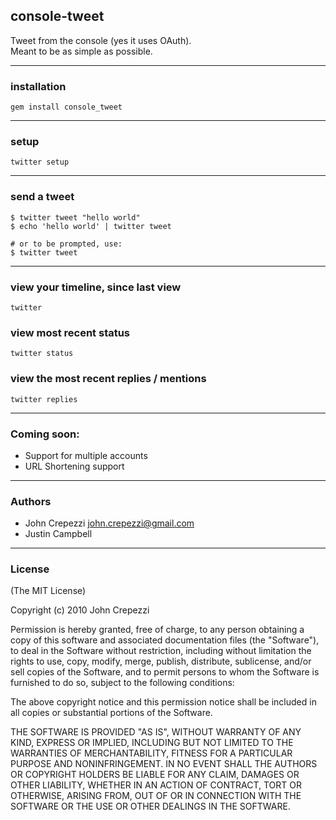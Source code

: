 ## console-tweet

Tweet from the console (yes it uses OAuth).  
Meant to be as simple as possible.

---

### installation

    gem install console_tweet

---

### setup

    twitter setup

---

### send a tweet
 
    $ twitter tweet "hello world"
    $ echo 'hello world' | twitter tweet
    
    # or to be prompted, use:
    $ twitter tweet

---

### view your timeline, since last view

    twitter

### view most recent status

    twitter status

### view the most recent replies / mentions

    twitter replies

---

### Coming soon:

* Support for multiple accounts
* URL Shortening support

---

### Authors

* John Crepezzi <john.crepezzi@gmail.com>
* Justin Campbell

---

### License

(The MIT License)

Copyright (c) 2010 John Crepezzi

Permission is hereby granted, free of charge, to any person obtaining a copy of this software and associated documentation files (the "Software"), to deal in the Software without restriction, including without limitation the rights to use, copy, modify, merge, publish, distribute, sublicense, and/or sell copies of the Software, and to permit persons to whom the Software is furnished to do so, subject to the following conditions:

The above copyright notice and this permission notice shall be included in all copies or substantial portions of the Software.

THE SOFTWARE IS PROVIDED "AS IS", WITHOUT WARRANTY OF ANY KIND, EXPRESS OR IMPLIED, INCLUDING BUT NOT LIMITED TO THE WARRANTIES OF MERCHANTABILITY, FITNESS FOR A PARTICULAR PURPOSE AND NONINFRINGEMENT. IN NO EVENT SHALL THE AUTHORS OR COPYRIGHT HOLDERS BE LIABLE FOR ANY CLAIM, DAMAGES OR OTHER LIABILITY, WHETHER IN AN ACTION OF CONTRACT, TORT OR OTHERWISE, ARISING FROM, OUT OF OR IN CONNECTION WITH THE SOFTWARE OR THE USE OR OTHER DEALINGS IN THE SOFTWARE.
